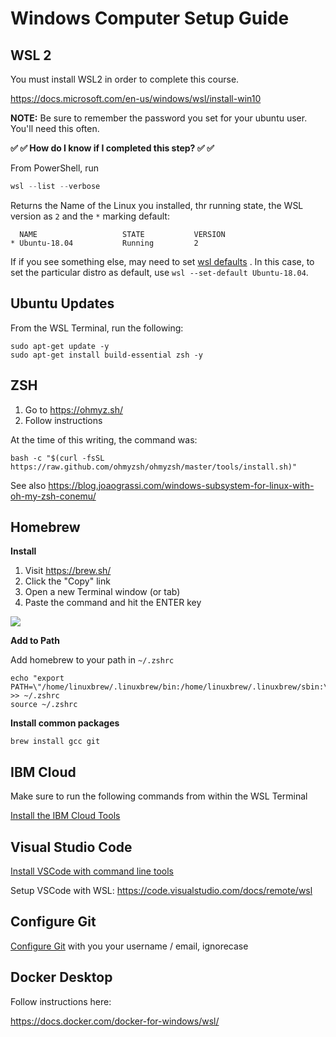 # Windows Computer Setup Guide

## WSL 2

You must install WSL2 in order to complete this course.

https://docs.microsoft.com/en-us/windows/wsl/install-win10

**NOTE:** Be sure to remember the password you set for your ubuntu user. You'll need this often.

**✅ ✅ How do I know if I completed this step? ✅ ✅**

From PowerShell, run

```powershell
wsl --list --verbose
```

Returns the Name of the Linux you installed, thr running state, the WSL version as `2` and the `*` marking default:

```text
  NAME                   STATE           VERSION
* Ubuntu-18.04           Running         2
```

If if you see something else, may need to set [wsl defaults](https://docs.microsoft.com/en-us/windows/wsl/install-win10#set-your-distribution-version-to-wsl-1-or-wsl-2) . In this case, to set the particular distro as default, use `wsl --set-default Ubuntu-18.04`.

## Ubuntu Updates

From the WSL Terminal, run the following:

```
sudo apt-get update -y
sudo apt-get install build-essential zsh -y
```

## ZSH

1. Go to https://ohmyz.sh/
1. Follow instructions

At the time of this writing, the command was:

```
bash -c "$(curl -fsSL https://raw.github.com/ohmyzsh/ohmyzsh/master/tools/install.sh)"
```

See also https://blog.joaograssi.com/windows-subsystem-for-linux-with-oh-my-zsh-conemu/

## Homebrew

**Install**

1. Visit https://brew.sh/
1. Click the "Copy" link
1. Open a new Terminal window (or tab)
1. Paste the command and hit the ENTER key

![](../img/homebrew.png)

**Add to Path**

Add homebrew to your path in `~/.zshrc`

```
echo "export PATH=\"/home/linuxbrew/.linuxbrew/bin:/home/linuxbrew/.linuxbrew/sbin:\$PATH\"" >> ~/.zshrc
source ~/.zshrc
```

**Install common packages**

```
brew install gcc git
```

## IBM Cloud

Make sure to run the following commands from within the WSL Terminal

[Install the IBM Cloud Tools](./ibmcloud.md)

## Visual Studio Code

[Install VSCode with command line tools](./visual-studio-code.md)

Setup VSCode with WSL: https://code.visualstudio.com/docs/remote/wsl

## Configure Git

[Configure Git](../git/README.md) with you your username / email, ignorecase

## Docker Desktop

Follow instructions here:

https://docs.docker.com/docker-for-windows/wsl/
